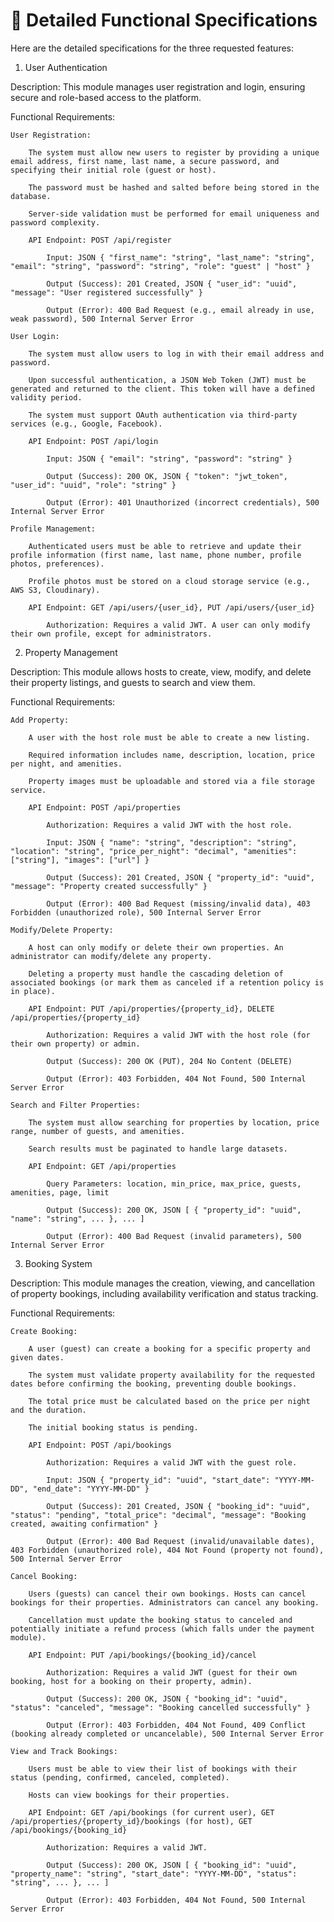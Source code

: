 # 📝 Detailed Functional Specifications

Here are the detailed specifications for the three requested features:

1. User Authentication

Description: This module manages user registration and login, ensuring secure and role-based access to the platform.

Functional Requirements:

    User Registration:

        The system must allow new users to register by providing a unique email address, first name, last name, a secure password, and specifying their initial role (guest or host).

        The password must be hashed and salted before being stored in the database.

        Server-side validation must be performed for email uniqueness and password complexity.

        API Endpoint: POST /api/register

            Input: JSON { "first_name": "string", "last_name": "string", "email": "string", "password": "string", "role": "guest" | "host" }

            Output (Success): 201 Created, JSON { "user_id": "uuid", "message": "User registered successfully" }

            Output (Error): 400 Bad Request (e.g., email already in use, weak password), 500 Internal Server Error

    User Login:

        The system must allow users to log in with their email address and password.

        Upon successful authentication, a JSON Web Token (JWT) must be generated and returned to the client. This token will have a defined validity period.

        The system must support OAuth authentication via third-party services (e.g., Google, Facebook).

        API Endpoint: POST /api/login

            Input: JSON { "email": "string", "password": "string" }

            Output (Success): 200 OK, JSON { "token": "jwt_token", "user_id": "uuid", "role": "string" }

            Output (Error): 401 Unauthorized (incorrect credentials), 500 Internal Server Error

    Profile Management:

        Authenticated users must be able to retrieve and update their profile information (first name, last name, phone number, profile photos, preferences).

        Profile photos must be stored on a cloud storage service (e.g., AWS S3, Cloudinary).

        API Endpoint: GET /api/users/{user_id}, PUT /api/users/{user_id}

            Authorization: Requires a valid JWT. A user can only modify their own profile, except for administrators.

2. Property Management

Description: This module allows hosts to create, view, modify, and delete their property listings, and guests to search and view them.

Functional Requirements:

    Add Property:

        A user with the host role must be able to create a new listing.

        Required information includes name, description, location, price per night, and amenities.

        Property images must be uploadable and stored via a file storage service.

        API Endpoint: POST /api/properties

            Authorization: Requires a valid JWT with the host role.

            Input: JSON { "name": "string", "description": "string", "location": "string", "price_per_night": "decimal", "amenities": ["string"], "images": ["url"] }

            Output (Success): 201 Created, JSON { "property_id": "uuid", "message": "Property created successfully" }

            Output (Error): 400 Bad Request (missing/invalid data), 403 Forbidden (unauthorized role), 500 Internal Server Error

    Modify/Delete Property:

        A host can only modify or delete their own properties. An administrator can modify/delete any property.

        Deleting a property must handle the cascading deletion of associated bookings (or mark them as canceled if a retention policy is in place).

        API Endpoint: PUT /api/properties/{property_id}, DELETE /api/properties/{property_id}

            Authorization: Requires a valid JWT with the host role (for their own property) or admin.

            Output (Success): 200 OK (PUT), 204 No Content (DELETE)

            Output (Error): 403 Forbidden, 404 Not Found, 500 Internal Server Error

    Search and Filter Properties:

        The system must allow searching for properties by location, price range, number of guests, and amenities.

        Search results must be paginated to handle large datasets.

        API Endpoint: GET /api/properties

            Query Parameters: location, min_price, max_price, guests, amenities, page, limit

            Output (Success): 200 OK, JSON [ { "property_id": "uuid", "name": "string", ... }, ... ]

            Output (Error): 400 Bad Request (invalid parameters), 500 Internal Server Error

3. Booking System

Description: This module manages the creation, viewing, and cancellation of property bookings, including availability verification and status tracking.

Functional Requirements:

    Create Booking:

        A user (guest) can create a booking for a specific property and given dates.

        The system must validate property availability for the requested dates before confirming the booking, preventing double bookings.

        The total price must be calculated based on the price per night and the duration.

        The initial booking status is pending.

        API Endpoint: POST /api/bookings

            Authorization: Requires a valid JWT with the guest role.

            Input: JSON { "property_id": "uuid", "start_date": "YYYY-MM-DD", "end_date": "YYYY-MM-DD" }

            Output (Success): 201 Created, JSON { "booking_id": "uuid", "status": "pending", "total_price": "decimal", "message": "Booking created, awaiting confirmation" }

            Output (Error): 400 Bad Request (invalid/unavailable dates), 403 Forbidden (unauthorized role), 404 Not Found (property not found), 500 Internal Server Error

    Cancel Booking:

        Users (guests) can cancel their own bookings. Hosts can cancel bookings for their properties. Administrators can cancel any booking.

        Cancellation must update the booking status to canceled and potentially initiate a refund process (which falls under the payment module).

        API Endpoint: PUT /api/bookings/{booking_id}/cancel

            Authorization: Requires a valid JWT (guest for their own booking, host for a booking on their property, admin).

            Output (Success): 200 OK, JSON { "booking_id": "uuid", "status": "canceled", "message": "Booking cancelled successfully" }

            Output (Error): 403 Forbidden, 404 Not Found, 409 Conflict (booking already completed or uncancelable), 500 Internal Server Error

    View and Track Bookings:

        Users must be able to view their list of bookings with their status (pending, confirmed, canceled, completed).

        Hosts can view bookings for their properties.

        API Endpoint: GET /api/bookings (for current user), GET /api/properties/{property_id}/bookings (for host), GET /api/bookings/{booking_id}

            Authorization: Requires a valid JWT.

            Output (Success): 200 OK, JSON [ { "booking_id": "uuid", "property_name": "string", "start_date": "YYYY-MM-DD", "status": "string", ... }, ... ]

            Output (Error): 403 Forbidden, 404 Not Found, 500 Internal Server Error